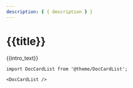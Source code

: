 ```yaml
---
description: { { description } }
---
```


# {{title}}

{{intro_text}}

```mdx-code-block
import DocCardList from '@theme/DocCardList';

<DocCardList />
```
